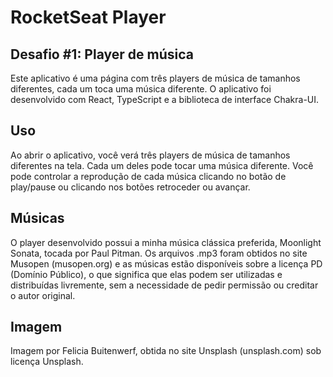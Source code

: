 # RocketSeat Player

## Desafio #1: Player de música

Este aplicativo é uma página com três players de música de tamanhos diferentes, cada um toca uma música diferente. O aplicativo foi desenvolvido com React, TypeScript e a biblioteca de interface Chakra-UI.

## Uso

Ao abrir o aplicativo, você verá três players de música de tamanhos diferentes na tela. Cada um deles pode tocar uma música diferente. Você pode controlar a reprodução de cada música clicando no botão de play/pause ou clicando nos botões retroceder ou avançar.

## Músicas

O player desenvolvido possui a minha música clássica preferida, Moonlight Sonata, tocada por Paul Pitman. Os arquivos .mp3 foram obtidos no site Musopen (musopen.org) e as músicas estão disponíveis sobre a licença PD (Domínio Público), o que significa que elas podem ser utilizadas e distribuídas livremente, sem a necessidade de pedir permissão ou creditar o autor original.

## Imagem

Imagem por Felicia Buitenwerf, obtida no site Unsplash (unsplash.com) sob licença Unsplash.